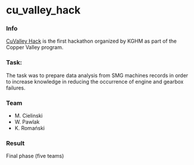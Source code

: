 # cu_valley_hack

### Info
[CuValley Hack](https://cuvalley.com) is the first hackathon organized by KGHM as part of the Copper Valley program.

### Task:
The task was to prepare data analysis from SMG machines records in order to increase knowledge in reducing the occurrence of engine and gearbox failures.

### Team
* M. Cielinski
* W. Pawlak
* K. Romański

### Result
Final phase (five teams)